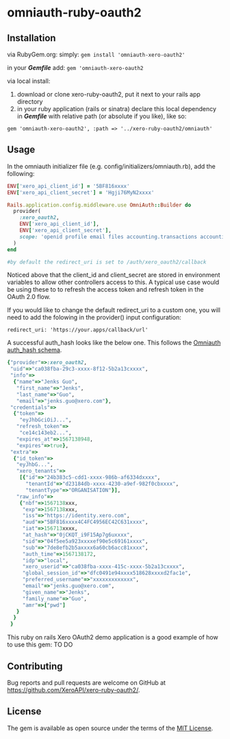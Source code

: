 # omniauth-ruby-oauth2

## Installation
via RubyGem.org: 
simply:
```gem install 'omniauth-xero-oauth2'```

in your **_Gemfile_** add:
```gem 'omniauth-xero-oauth2```

via local install:
1. download or clone xero-ruby-oauth2, put it next to your rails app directory
2. in your ruby application (rails or sinatra) declare this local dependency in **_Gemfile_** with relative path (or absolute if you like), like so:

```gem 'omniauth-xero-oauth2', :path => '../xero-ruby-oauth2/omniauth'```

## Usage
In the omniauth initializer file (e.g. config/initializers/omniauth.rb), add the following:

```rb
ENV['xero_api_client_id'] = '5BF816xxxx'
ENV['xero_api_client_secret'] = 'Hgji76MyN2xxxx'

Rails.application.config.middleware.use OmniAuth::Builder do
  provider(
    :xero_oauth2,
    ENV['xero_api_client_id'],
    ENV['xero_api_client_secret'],
    scope: 'openid profile email files accounting.transactions accounting.transactions.read accounting.reports.read accounting.journals.read accounting.settings accounting.settings.read accounting.contacts accounting.contacts.read accounting.attachments accounting.attachments.read offline_access'
  )
end

#by default the redirect_uri is set to /auth/xero_oauth2/callback
```

Noticed above that the client_id and client_secret are stored in environment variables to allow other controllers access to this. A typical use case would be using these to to refresh the access token and refresh token in the OAuth 2.0 flow.

If you would like to change the default redirect_uri to a custom one, you will need to add the folowing in the provider() input configuration:

```redirect_uri: 'https://your.apps/callback/url'```

A successful auth_hash looks like the below one. This follows the [Omniauth auth_hash schema](https://github.com/omniauth/omniauth/wiki/Auth-Hash-Schema).

```rb
{"provider"=>:xero_oauth2,
 "uid"=>"ca038fba-29c3-xxxx-8f12-5b2a13cxxxx",
 "info"=>
  {"name"=>"Jenks Guo",
   "first_name"=>"Jenks",
   "last_name"=>"Guo",
   "email"=>"jenks.guo@xero.com"},
 "credentials"=>
  {"token"=>
    "eyJhbGciOiJ...",
   "refresh_token"=>
    "ce14c143eb2...",
   "expires_at"=>1567138948,
   "expires"=>true},
 "extra"=>
  {"id_token"=>
   "eyJhbG...",
   "xero_tenants"=>
    [{"id"=>"24b383c5-cdd1-xxxx-986b-af6334dxxxx",
      "tenantId"=>"d23184db-xxxx-4230-a9ef-982f0cbxxxx",
      "tenantType"=>"ORGANISATION"}],
   "raw_info"=>
    {"nbf"=>1567138xxx,
     "exp"=>1567138xxx,
     "iss"=>"https://identity.xero.com",
     "aud"=>"5BF816xxxx4C4FC4956EC42C631xxxx",
     "iat"=>156713xxxx,
     "at_hash"=>"0jCKQT_i9F15Ap7g6uxxxx",
     "sid"=>"04f5ee5a923xxxxef90e5c69161xxxx",
     "sub"=>"7de8efb2b5axxxx6a60cb6acc81xxxx",
     "auth_time"=>1567138172,
     "idp"=>"local",
     "xero_userid"=>"ca038fba-xxxx-415c-xxxx-5b2a13cxxxx",
     "global_session_id"=>"dfc0491e94xxxx518628xxxxd2fac1e",
     "preferred_username"=>"xxxxxxxxxxxxx",
     "email"=>"jenks.guo@xero.com",
     "given_name"=>"Jenks",
     "family_name"=>"Guo",
     "amr"=>["pwd"]
   }
  }
 } 
```

This ruby on rails Xero OAuth2 demo application is a good example of how to use this gem:
TO DO

## Contributing 
Bug reports and pull requests are welcome on GitHub at https://github.com/XeroAPI/xero-ruby-oauth2/.

## License
The gem is available as open source under the terms of the [MIT License](https://opensource.org/licenses/MIT).
